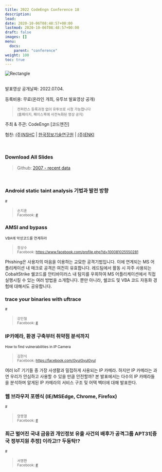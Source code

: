 ```yaml
---
title: 2022 CodeEngn Conference 18
description: 
lead: 
date: 2020-10-06T08:48:57+00:00
lastmod: 2020-10-06T08:48:57+00:00
draft: false
images: []
menu:
  docs:
    parent: "conference"
weight: 100
toc: true
---
```


<img class="img-fluid lazyload blur-up border-0" data-sizes=auto src=codeengn_conference_18_poster.png alt=Rectangle>
<br /><br />

발표영상 공개날짜: 2022.07.04. &nbsp;

등록비용: 무료(온라인 개최, 유투브 발표영상 공개) <br />
> <small>컨퍼런스 등록과정 없이 유투브로 시청 가능합니다<br />
> (홈페이지, 페이스북에 사전녹화된 영상 공지) </small>

주최 & 주관: CodeEngn [코드엔진] &nbsp;

협찬: <a href='https://nshc.net' target='_blank'>(주)NSHC</a> | <a href='http://www.kitri.re.kr' target='_blank'>한국정보기술연구원</a> | <a href='https://enki.co.kr' target='_blank'>(주)ENKI</a> &nbsp;

<br />

### Download All Slides

> Github: <a href='https://github.com/codeengn/codeengn-conference' target='_blank'>2007 - recent data</a>

<br />

### Android static taint analysis 기법과 발전 방향
<small>#</small>

> <small>손지훈 <br />
> Facebook: <a href='https://#' target='_blank'>#</a></small>


### AMSI and bypass
<small>VBA에 악성코드를 연계하라</small>

> <small>정상수 <br />
> Facebook: <a href='https://www.facebook.com/profile.php?id=100081025550281' target='_blank'>https://www.facebook.com/profile.php?id=100081025550281</a></small>

Phishing은 사용자의 마음을 이용하는 교묘한 공격기법입니다. 이에 연계되는 MS 어플리케이션 내 매크로 공격은 여전히 유효합니다. 레드팀에서 활동 시 자주 사용되는 CobaltStrike 쉘코드를 안티바이러스 내 탐지를 우회하여 MS 어플리케이션에서 직접 실행시킬 수 있는 여러 방법을 소개합니다. 뿐만 아니라, 쉘코드 및 VBA 코드 자동화 경험에 대해서도 공유합니다.

### trace your binaries with uftrace
<small>#</small>

> <small>강민철 <br />
> Facebook: <a href='https://#' target='_blank'>#</a></small>


### IP카메라, 환경 구축부터 취약점 분석까지
<small>How to find vulnerabilities in IP Camera</small>

> <small>김현식 <br />
> Facebook: <a href='https://facebook.com/GyulGyulGyul' target='_blank'>https://facebook.com/GyulGyulGyul</a></small>

여러 IoT 기기들 중 가장 사생활과 밀접하게 사용되는 IP 카메라. 하지만 IP 카메라는 과연 우리가 안심하고 사용할 수 있을 만큼 안전할까? 본 발표에서는 다수의 IP 카메라들을 분석하며 알게된 IP 카메라의 서비스 구조 및 어택 벡터에 대해 발표한다.


### 웹 브라우저 포렌식 (IE/MSEdge, Chrome, Firefox)
<small>#</small>

> <small>양봉열 <br />
> Facebook: <a href='https://#' target='_blank'>#</a></small>


### 최근 벌어진 국내 금융권 개인정보 유출 사건의 배후가 공격그룹 APT31[중국 정부지원 추정] 이라고!? 두둥탁!?
<small>#</small>

> <small>서명환 <br />
> Facebook: <a href='https://#' target='_blank'>#</a></small>


<br /><br />

